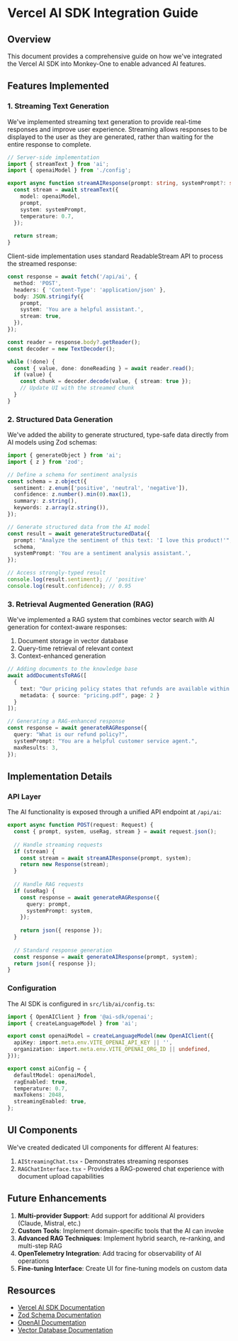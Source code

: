 # Vercel AI SDK Integration Guide

## Overview

This document provides a comprehensive guide on how we've integrated the Vercel AI SDK into Monkey-One to enable advanced AI features.

## Features Implemented

### 1. Streaming Text Generation

We've implemented streaming text generation to provide real-time responses and improve user experience. Streaming allows responses to be displayed to the user as they are generated, rather than waiting for the entire response to complete.

```typescript
// Server-side implementation
import { streamText } from 'ai';
import { openaiModel } from './config';

export async function streamAIResponse(prompt: string, systemPrompt?: string) {
  const stream = await streamText({
    model: openaiModel,
    prompt,
    system: systemPrompt,
    temperature: 0.7,
  });
  
  return stream;
}
```

Client-side implementation uses standard ReadableStream API to process the streamed response:

```typescript
const response = await fetch('/api/ai', {
  method: 'POST',
  headers: { 'Content-Type': 'application/json' },
  body: JSON.stringify({
    prompt,
    system: 'You are a helpful assistant.',
    stream: true,
  }),
});

const reader = response.body?.getReader();
const decoder = new TextDecoder();

while (!done) {
  const { value, done: doneReading } = await reader.read();
  if (value) {
    const chunk = decoder.decode(value, { stream: true });
    // Update UI with the streamed chunk
  }
}
```

### 2. Structured Data Generation

We've added the ability to generate structured, type-safe data directly from AI models using Zod schemas:

```typescript
import { generateObject } from 'ai';
import { z } from 'zod';

// Define a schema for sentiment analysis
const schema = z.object({
  sentiment: z.enum(['positive', 'neutral', 'negative']),
  confidence: z.number().min(0).max(1),
  summary: z.string(),
  keywords: z.array(z.string()),
});

// Generate structured data from the AI model
const result = await generateStructuredData({
  prompt: "Analyze the sentiment of this text: 'I love this product!'",
  schema,
  systemPrompt: 'You are a sentiment analysis assistant.',
});

// Access strongly-typed result
console.log(result.sentiment); // 'positive'
console.log(result.confidence); // 0.95
```

### 3. Retrieval Augmented Generation (RAG)

We've implemented a RAG system that combines vector search with AI generation for context-aware responses:

1. Document storage in vector database
2. Query-time retrieval of relevant context
3. Context-enhanced generation

```typescript
// Adding documents to the knowledge base
await addDocumentsToRAG([
  { 
    text: "Our pricing policy states that refunds are available within 30 days of purchase.",
    metadata: { source: "pricing.pdf", page: 2 } 
  }
]);

// Generating a RAG-enhanced response
const response = await generateRAGResponse({
  query: "What is our refund policy?",
  systemPrompt: "You are a helpful customer service agent.",
  maxResults: 3,
});
```

## Implementation Details

### API Layer

The AI functionality is exposed through a unified API endpoint at `/api/ai`:

```typescript
export async function POST(request: Request) {
  const { prompt, system, useRag, stream } = await request.json();
  
  // Handle streaming requests
  if (stream) {
    const stream = await streamAIResponse(prompt, system);
    return new Response(stream);
  }
  
  // Handle RAG requests
  if (useRag) {
    const response = await generateRAGResponse({
      query: prompt,
      systemPrompt: system,
    });
    
    return json({ response });
  }
  
  // Standard response generation
  const response = await generateAIResponse(prompt, system);
  return json({ response });
}
```

### Configuration

The AI SDK is configured in `src/lib/ai/config.ts`:

```typescript
import { OpenAIClient } from '@ai-sdk/openai';
import { createLanguageModel } from 'ai';

export const openaiModel = createLanguageModel(new OpenAIClient({
  apiKey: import.meta.env.VITE_OPENAI_API_KEY || '',
  organization: import.meta.env.VITE_OPENAI_ORG_ID || undefined,
}));

export const aiConfig = {
  defaultModel: openaiModel,
  ragEnabled: true,
  temperature: 0.7,
  maxTokens: 2048,
  streamingEnabled: true,
};
```

## UI Components

We've created dedicated UI components for different AI features:

1. `AIStreamingChat.tsx` - Demonstrates streaming responses
2. `RAGChatInterface.tsx` - Provides a RAG-powered chat experience with document upload capabilities

## Future Enhancements

1. **Multi-provider Support**: Add support for additional AI providers (Claude, Mistral, etc.)
2. **Custom Tools**: Implement domain-specific tools that the AI can invoke
3. **Advanced RAG Techniques**: Implement hybrid search, re-ranking, and multi-step RAG
4. **OpenTelemetry Integration**: Add tracing for observability of AI operations
5. **Fine-tuning Interface**: Create UI for fine-tuning models on custom data

## Resources

- [Vercel AI SDK Documentation](https://sdk.vercel.ai/docs)
- [Zod Schema Documentation](https://zod.dev)
- [OpenAI Documentation](https://platform.openai.com/docs/api-reference)
- [Vector Database Documentation](/docs/database.md)